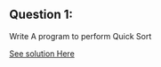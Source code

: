 Question 1:
-------------
Write A program to perform Quick Sort

[See solution Here](https://github.com/Avi-1996/100-Days-Code-Challenge/blob/master/100DayCode/Day95/Ques1.py)
